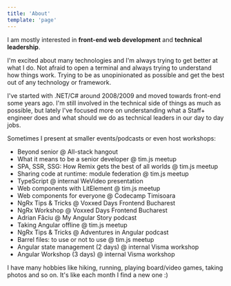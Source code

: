 ```yaml
---
title: 'About'
template: 'page'
---
```


I am mostly interested in **front-end web development** and **technical leadership**.

I'm excited about many technologies and I'm always trying to get better at what I do. Not afraid to open a terminal and always trying to understand how things work. Trying to be as unopinionated as possible and get the best out of any technology or framework.

I've started with .NET/C# around 2008/2009 and moved towards front-end some years ago. I'm still involved in the technical side of things as much as possible, but lately I've focused more on understanding what a Staff+ engineer does and what should we do as technical leaders in our day to day jobs.

Sometimes I present at smaller events/podcasts or even host workshops:

- Beyond senior @ All-stack hangout
- What it means to be a senior developer @ tim.js meetup
- SPA, SSR, SSG: How Remix gets the best of all worlds @ tim.js meetup
- Sharing code at runtime: module federation @ tim.js meetup
- TypeScript @ internal WeVideo presentation
- Web components with LitElement @ tim.js meetup
- Web components for everyone @ Codecamp Timisoara
- NgRx Tips & Tricks @ Voxxed Days Frontend Bucharest
- NgRx Workshop @ Voxxed Days Frontend Bucharest
- Adrian Fâciu @ My Angular Story podcast
- Taking Angular offline @ tim.js meetup
- NgRx Tips & Tricks @ Adventures in Angular podcast
- Barrel files: to use or not to use @ tim.js meetup
- Angular state management (2 days) @ internal Visma workshop
- Angular Workshop (3 days) @ internal Visma workshop

I have many hobbies like hiking, running, playing board/video games, taking photos and so on. It's like each month I find a new one :)

